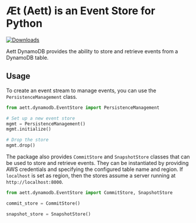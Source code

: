 # Æt (Aett) is an Event Store for Python

[![Downloads](https://static.pepy.tech/badge/aett-dynamodb)](https://pepy.tech/project/aett-dynamodb)

Aett DynamoDB provides the ability to store and retrieve events from a DynamoDB table.

## Usage

To create an event stream to manage events, you can use the `PersistenceManagement` class.

```python
from aett.dynamodb.EventStore import PersistenceManagement

# Set up a new event store
mgmt = PersistenceManagement()
mgmt.initialize()

# Drop the store
mgmt.drop()
```

The package also provides `CommitStore` and `SnapshotStore` classes that can be used to store and retrieve events. They
can be instantiated by providing AWS credentials and specifying the configured table name and region. If `localhost` is
set as region, then the stores assume a server running at `http://localhost:8000`.

```python
from aett.dynamodb.EventStore import CommitStore, SnapshotStore

commit_store = CommitStore()

snapshot_store = SnapshotStore()
```
